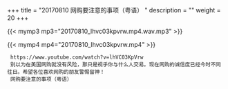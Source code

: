 +++
title = "20170810  网购要注意的事项（粤语） "
description = ""
weight = 20
+++

{{< mymp3 mp3="20170810_lhvc03kpvrw.mp4.wav.mp3" >}}

{{< mymp4 mp4="20170810_lhvc03kpvrw.mp4" >}}

     https://www.youtube.com/watch?v=lhVC03KpVrw 
     别以为在美国网购就没有风险，那只是视乎你与什么人交易。现在网购的诚信度已经今时不同往日。希望各位喜欢网购的朋友警惕留神！ 
     网购要注意的事项（粤语） 
